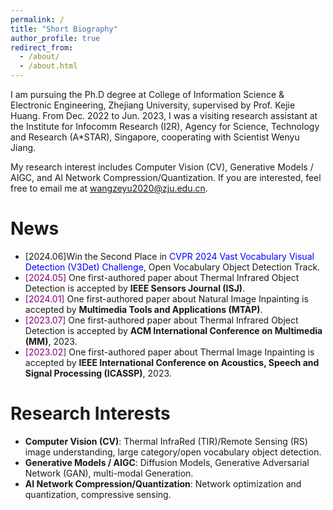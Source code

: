 ```yaml
---
permalink: /
title: "Short Biography"
author_profile: true
redirect_from: 
  - /about/
  - /about.html
---
```


I am pursuing the Ph.D degree at College of Information Science & Electronic Engineering, Zhejiang University, supervised by Prof. Kejie Huang. From Dec. 2022 to Jun. 2023, I was a visiting research assistant at the Institute for Infocomm Research (I2R), Agency for Science, Technology and Research (A*STAR), Singapore, cooperating with Scientist Wenyu Jiang.

My research interest includes Computer Vision (CV), Generative Models / AIGC, and AI Network Compression/Quantization. If you are interested, feel free to email me at wangzeyu2020@zju.edu.cn.

News
======
- [2024.06]Win the Second Place in <font color=Blue>CVPR 2024 Vast Vocabulary Visual Detection (V3Det) Challenge</font>, Open Vocabulary Object Detection Track.
- <font color=Purple>[2024.05]</font> One first-authored paper about Thermal Infrared Object Detection is accepted by __IEEE Sensors Journal (ISJ)__.
- <font color=Purple>[2024.01]</font> One first-authored paper about Natural Image Inpainting is accepted by __Multimedia Tools and Applications (MTAP)__.
- <font color=Purple>[2023.07]</font> One first-authored paper about Thermal Infrared Object Detection is accepted by __ACM International Conference on Multimedia (MM)__, 2023.
- <font color=Purple>[2023.02]</font> One first-authored paper about Thermal Image Inpainting is accepted by __IEEE International Conference on Acoustics, Speech and Signal Processing (ICASSP)__, 2023.

Research Interests
======
- __Computer Vision (CV)__: Thermal InfraRed (TIR)/Remote Sensing (RS) image understanding, large category/open vocabulary object detection.
- __Generative Models / AIGC__: Diffusion Models, Generative Adversarial Network (GAN), multi-modal Generation.
- __AI Network Compression/Quantization__: Network optimization and quantization, compressive sensing.
